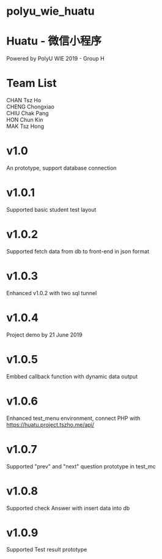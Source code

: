 # polyu_wie_huatu
# Huatu - 微信小程序 
Powered by PolyU WIE 2019 - Group H
# Team List
CHAN Tsz Ho <br/>
CHENG Chongxiao <br/>
CHIU Chak Pang <br/>
HON Chun Kin <br/>
MAK Tsz Hong <br/>
# v1.0
An prototype, support database connection
# v1.0.1
Supported basic student test layout
# v1.0.2
Supported fetch data from db to front-end in json format
# v1.0.3
Enhanced v1.0.2 with two sql tunnel
# v1.0.4
Project demo by 21 June 2019
# v1.0.5
Embbed callback function with dynamic data output
# v1.0.6
Enhanced test_menu environment, connect PHP with https://huatu.project.tszho.me/api/
# v1.0.7
Supported "prev" and "next" question prototype in test_mc 
# v1.0.8
Supported check Answer with insert data into db 
# v1.0.9
Supported Test result prototype